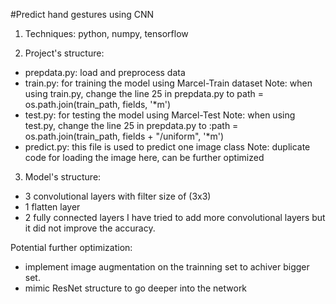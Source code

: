 #Predict hand gestures using CNN

1. Techniques: python, numpy, tensorflow

2. Project's structure:
- prepdata.py: load and preprocess data
- train.py: for training the model using Marcel-Train dataset 
Note: when using train.py, change the line 25 in prepdata.py to path = os.path.join(train_path, fields, '*m')
- test.py: for testing the model using Marcel-Test
Note: when using test.py, change the line 25 in prepdata.py to :path = os.path.join(train_path, fields + "/uniform", '*m')
- predict.py: this file is used to predict one image class
Note: duplicate code for loading the image here, can be further optimized

3. Model's structure:
- 3 convolutional layers with filter size of (3x3)
- 1 flatten layer
- 2 fully connected layers
I have tried to add more convolutional layers but it did not improve the accuracy.

Potential further optimization: 
- implement image augmentation on the trainning set to achiver bigger set.
- mimic ResNet structure to go deeper into the network

